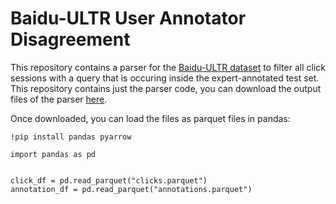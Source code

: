 # Baidu-ULTR User Annotator Disagreement

This repository contains a parser for the [Baidu-ULTR dataset](https://arxiv.org/abs/2207.03051) to filter all click sessions with a query that is occuring inside the expert-annotated test set. This repository contains just the parser code, you can download the output files of the parser [here](https://huggingface.co/datasets/philipphager/baidu-ultr-user-annotator-agreement/).

Once downloaded, you can load the files as parquet files in pandas:
```
!pip install pandas pyarrow

import pandas as pd


click_df = pd.read_parquet("clicks.parquet")
annotation_df = pd.read_parquet("annotations.parquet")
```
